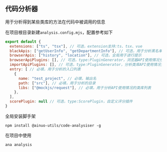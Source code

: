 ## 代码分析器

用于分析得到某些类库的方法在代码中被调用的信息

在项目根目录新建`analysis.config.mjs`，配置参考如下
```javascript
export default {
  extensions: ["ts", "tsx"], // 可选，extension支持:ts、tsx、vue
  blackApis: ["getUserInfo", "getDepartmentInfo"], // 可选，用于分析黑名单api
  browserApis: ["history", "location"], // 可选，全局用于进行提示
  browserApiPlugins: [], // 可选，type:PluginGenerator，浏览器API使用情况分析插件
  importApiPlugins: [], // 可选，type:PluginGenerator，分析类库API使用情况分析插件
  entry: [ // 必填，用于分析的入口列表
    {
      name: "test_project", // 必填，输出名
      path: ["src"], // 必填，用于分析的目录
      libs: ["@mockjs/request"], // 必填，用于分析API使用情况的类库列表
    },
  ],
  scorePlugin: null // 可选，type:ScorePlugin，自定义评分插件
}
```

全局安装脚手架
```
npm install @ainuo-utils/code-analysiser -g
```

在项目中使用
```
ana analysis
```